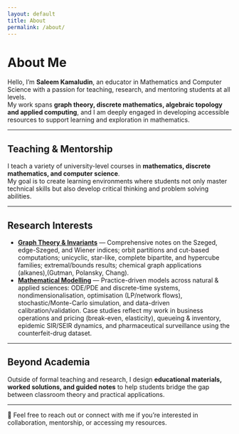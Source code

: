 ```yaml
---
layout: default
title: About
permalink: /about/
---
```



# About Me

Hello, I’m **Saleem Kamaludin**, an educator in  Mathematics and Computer Science with a passion for teaching, research, and mentoring students at all levels.  
My work spans **graph theory, discrete mathematics, algebraic topology and applied computing**, and I am deeply engaged in developing accessible resources to support learning and exploration in mathematics.

---

## Teaching & Mentorship
I teach a variety of university-level courses in **mathematics, discrete mathematics, and computer science**.  
My goal is to create learning environments where students not only master technical skills but also develop critical thinking and problem solving abilities.

---

## Research Interests
- <a href="{{ '/notes/graph-theory/' | relative_url }}"><strong>Graph Theory & Invariants</strong></a> — Comprehensive notes on the Szeged, edge-Szeged, and Wiener indices; orbit partitions and cut-based computations; unicyclic, star-like, complete bipartite, and hypercube families; extremal/bounds results; chemical graph applications (alkanes),(Gutman, Polansky, Chang).
- <a href="{{ '/courses/graduate/mathematical-modelling/' | relative_url }}"><strong>Mathematical Modelling</strong></a> — Practice-driven models across natural & applied sciences: ODE/PDE and discrete-time systems, nondimensionalisation, optimisation (LP/network flows), stochastic/Monte-Carlo simulation, and data-driven calibration/validation. Case studies reflect my work in business operations and pricing (break-even, elasticity), queueing & inventory, epidemic SIR/SEIR dynamics, and pharmaceutical surveillance using the counterfeit-drug dataset. 



---

## Beyond Academia
Outside of formal teaching and research, I design **educational materials, worked solutions, and guided notes** to help students bridge the gap between classroom theory and practical applications.  

---

📩 Feel free to reach out or connect with me if you’re interested in collaboration, mentorship, or accessing my resources.
